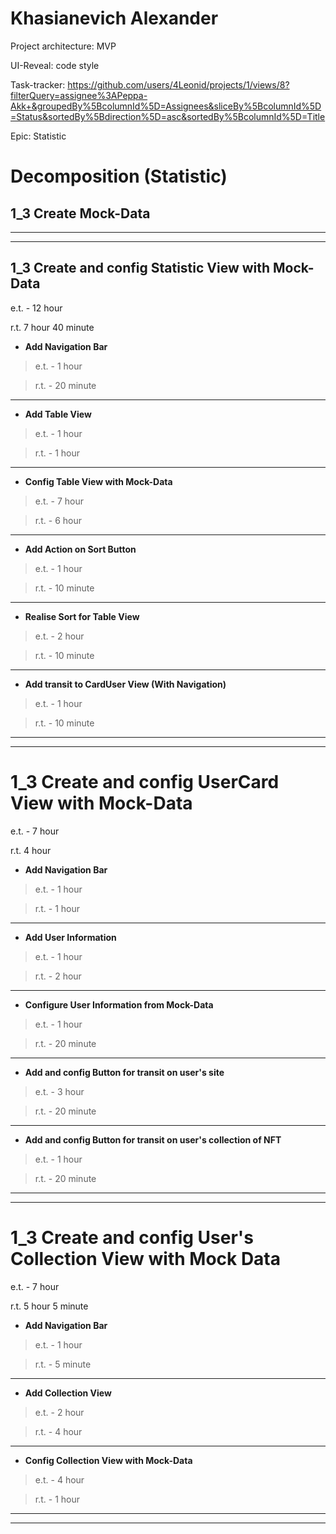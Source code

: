 # Khasianevich Alexander

Project architecture: MVP

UI-Reveal: code style

Task-tracker: 
https://github.com/users/4Leonid/projects/1/views/8?filterQuery=assignee%3APeppa-Akk+&groupedBy%5BcolumnId%5D=Assignees&sliceBy%5BcolumnId%5D=Status&sortedBy%5Bdirection%5D=asc&sortedBy%5BcolumnId%5D=Title

Epic: Statistic

# Decomposition (Statistic)

## 1_3 Create Mock-Data

______________________________________________________
______________________________________________________

## 1_3 Create and config Statistic View with Mock-Data 
e.t. - 12 hour

r.t. 7 hour 40 minute

-   **Add Navigation Bar**
> e.t. - 1 hour

> r.t. - 20 minute
______________________________________________________
-   **Add Table View**
> e.t. - 1 hour

> r.t. - 1 hour
______________________________________________________
-   **Config Table View with Mock-Data**
> e.t. - 7 hour

> r.t. - 6 hour
______________________________________________________
-   **Add Action on Sort Button**
> e.t. - 1 hour

> r.t. - 10 minute
______________________________________________________
-   **Realise Sort for Table View**
> e.t. - 2 hour

> r.t. - 10 minute
______________________________________________________
-   **Add transit to CardUser View (With Navigation)**
> e.t. - 1 hour

> r.t. - 10 minute
______________________________________________________
______________________________________________________

# 1_3 Create and config UserCard View with Mock-Data
e.t. - 7 hour

r.t. 4 hour

-   **Add Navigation Bar**
> e.t. - 1 hour

> r.t. - 1 hour
____________________________________________________________
-   **Add User Information**
> e.t. - 1 hour

> r.t. - 2 hour
____________________________________________________________
-   **Configure User Information from Mock-Data**
> e.t. - 1 hour

> r.t. - 20 minute
____________________________________________________________
-   **Add and config Button for transit on user's site**
> e.t. - 3 hour

> r.t. - 20 minute
____________________________________________________________
-   **Add and config Button for transit on user's collection of NFT**
> e.t. - 1 hour

> r.t. - 20 minute
____________________________________________________________
____________________________________________________________

# 1_3 Create and config User's Collection View with Mock Data
e.t. - 7 hour

r.t. 5 hour 5 minute

-   **Add Navigation Bar**
> e.t. - 1 hour

> r.t. - 5 minute
______________________________________________________
-   **Add Collection View**
> e.t. - 2 hour

> r.t. - 4 hour
______________________________________________________
-   **Config Collection View with Mock-Data**
> e.t. - 4 hour

> r.t. - 1 hour
______________________________________________________
______________________________________________________
